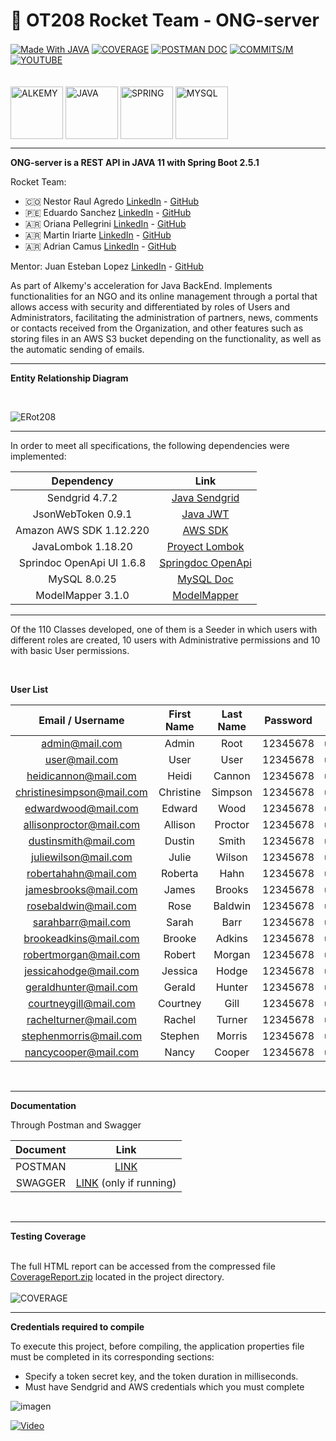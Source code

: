 # 🚀 OT208 Rocket Team - ONG-server 
<div style="display: inline_block">
  <a href="https://github.com/topics/java" target="_blank"><img align="center" alt="Made With JAVA"  src="https://img.shields.io/badge/Made%20With-Java-blue"></a>
  <a href="#coverage"><img align="center" alt="COVERAGE"  src="https://s3.amazonaws.com/assets.coveralls.io/badges/coveralls_100.svg"></a>
  <a href="https://documenter.getpostman.com/view/21639215/UzBsHj42" target="_blank"><img align="center" alt="POSTMAN DOC"  src="https://img.shields.io/badge/Postman-ApiDoc-orange"></a>
  <a href="https://github.com/alkemyTech/OT208-server/graphs/contributors" target="_blank"><img align="center" alt="COMMITS/M"  src="https://img.shields.io/github/commit-activity/m/alkemyTech/OT208-server"></a>
  <a href="https://youtu.be/ZeZzy2XrEO0" target="_blank"><img align="center" alt="YOUTUBE" src="https://img.shields.io/youtube/views/ZeZzy2XrEO0?label=View%20Video&style=social"></a>
</div>
<div style="display: inline_block"><br><br>
  <a href="https://github.com/alkemyTech" target="_blank"><img align="center" alt="ALKEMY" height="84" width="84" src="https://user-images.githubusercontent.com/85143329/175833035-20a3a828-2bb5-4919-88b9-d90efdd36074.png"></a>
  <a href="https://github.com/topics/java" target="_blank"><img align="center" alt="JAVA" height="84" width="84" src="https://cdn.jsdelivr.net/gh/devicons/devicon/icons/java/java-original.svg"></a>
  <a href="https://github.com/topics/spring-boot" target="_blank"><img align="center" alt="SPRING" height="84" width="84" src="https://cdn.jsdelivr.net/gh/devicons/devicon/icons/spring/spring-original.svg"></a>
  <a href="https://github.com/topics/mysql" target="_blank"><img align="center" alt="MYSQL" height="84" width="84" src="https://cdn.jsdelivr.net/gh/devicons/devicon/icons/mysql/mysql-original.svg"></a>
    
</div>


----

**ONG-server is a REST API in JAVA 11 with Spring Boot 2.5.1**

Rocket Team:
* :colombia: Nestor Raul Agredo  [LinkedIn](https://www.linkedin.com/in/nestor-raul-agredo-llanten/ ) - [GitHub](https://github.com/nestoragredollanten)
* :peru: Eduardo Sanchez [LinkedIn](https://www.linkedin.com/in/eduardo-sanchez-038086232/ ) - [GitHub](https://github.com/EdwardDavys)
* :argentina: Oriana Pellegrini [LinkedIn](https://www.linkedin.com/in/oriana-pellegrini/ ) - [GitHub](https://github.com/Oriana10)
* :argentina: Martin Iriarte [LinkedIn](https://www.linkedin.com/in/martin-iriarte/ ) - [GitHub](https://github.com/MartinIriarte89)
* :argentina: Adrian Camus [LinkedIn](https://www.linkedin.com/in/acamus79/ ) - [GitHub](https://github.com/acamus79)

Mentor: Juan Esteban Lopez [LinkedIn](https://www.linkedin.com/in/juan-esteban-lopez-8bb677b/ ) - [GitHub](https://github.com/juan1977lopez)

As part of Alkemy's acceleration for Java BackEnd. Implements functionalities for an NGO and its online management through a portal that allows access with security and differentiated by roles of Users and Administrators, facilitating the administration of partners, news, comments or contacts received from the Organization, and other features such as storing files in an AWS S3 bucket depending on the functionality, as well as the automatic sending of emails.


-----

**Entity Relationship Diagram**

<br>

![ERot208](https://user-images.githubusercontent.com/85143329/175832651-337fb842-e15b-4476-b2b4-1cfa9957d663.png)

-----

In order to meet all specifications, the following dependencies were implemented:


|       Dependency        |      Link   |
|:-----------------------:|:-----------:|
|Sendgrid 4.7.2           |<a href="https://github.com/sendgrid/sendgrid-java" target="_blank">Java Sendgrid</a>|
|JsonWebToken 0.9.1       |<a href="https://github.com/auth0/java-jwt" target="_blank">Java JWT</a>|
|Amazon AWS SDK 1.12.220  |<a href="https://github.com/aws/aws-sdk-java" target="_blank">AWS SDK</a>|
|JavaLombok 1.18.20       |<a href="https://github.com/projectlombok/lombok" target="_blank">Proyect Lombok</a>|
|Sprindoc OpenApi UI 1.6.8|<a href="https://github.com/springdoc/springdoc-openapi" target="_blank">Springdoc OpenApi</a>|
|MySQL 8.0.25             |<a href="https://dev.mysql.com/doc/" target="_blank">MySQL Doc</a>|
|ModelMapper 3.1.0        |<a href="https://github.com/modelmapper/modelmapper" target="_blank">ModelMapper</a>|


-----

Of the 110 Classes developed, one of them is a Seeder in which users with different roles are created, 10 users with Administrative permissions and 10 with basic User permissions. 

<br>

**User List**

|   Email / Username   | First Name |	Last Name |	Password |	Photo |	Role  |
|:--------------------:|:----------:|:---------:|:--------:|:------:|:-----:|
|admin@mail.com        | Admin      | Root      | 12345678 |user.png|ADMIN  |
|user@mail.com         | User       | User      | 12345678 |user.png|USER   |
|heidicannon@mail.com  | Heidi      | Cannon    | 12345678 |user.png|ADMIN  |
|christinesimpson@mail.com|Christine|Simpson    | 12345678 |user.png|USER   |
|edwardwood@mail.com   | Edward     | Wood      | 12345678 |user.png|ADMIN  |
|allisonproctor@mail.com| Allison   | Proctor   | 12345678 |user.png|USER   |
|dustinsmith@mail.com  | Dustin     | Smith     | 12345678 |user.png|ADMIN  |
|juliewilson@mail.com  | Julie      | Wilson    | 12345678 |user.png|USER   |
|robertahahn@mail.com  | Roberta    | Hahn      | 12345678 |user.png|ADMIN  |
|jamesbrooks@mail.com  | James      | Brooks    | 12345678 |user.png|USER   |
|rosebaldwin@mail.com  | Rose       | Baldwin   | 12345678 |user.png|ADMIN  |
| sarahbarr@mail.com   | Sarah      | Barr      | 12345678 |user.png|USER   |
|brookeadkins@mail.com | Brooke     | Adkins    | 12345678 |user.png|ADMIN  |
|robertmorgan@mail.com | Robert     | Morgan    | 12345678 |user.png|USER   |
|jessicahodge@mail.com | Jessica    | Hodge     | 12345678 |user.png|ADMIN  |
|geraldhunter@mail.com | Gerald     | Hunter    | 12345678 |user.png|USER   |
|courtneygill@mail.com | Courtney   | Gill      | 12345678 |user.png|ADMIN  |
|rachelturner@mail.com | Rachel     | Turner    | 12345678 |user.png|USER   |
|stephenmorris@mail.com| Stephen    | Morris    | 12345678 |user.png|ADMIN  |
|nancycooper@mail.com  | Nancy      | Cooper    | 12345678 |user.png|USER   |

<br>

-----

**Documentation**

Through Postman and Swagger

|       Document        |      Link   |
|:-----------------------:|:-----------:|
| POSTMAN |<a href="https://documenter.getpostman.com/view/21639215/UzBsHj42" target="_blank">LINK</a>|
| SWAGGER |<a href="http://localhost:8080/api/swagger-ui/index.html" target="_blank">LINK</a> (only if running)|

<br>

-----

**Testing Coverage**

<div id="coverage">
  <br>
  <div>The full HTML report can be accessed from the compressed file <a href="https://github.com/alkemyTech/OT208-server/raw/main/CoverageReport.zip" target="_blank">CoverageReport.zip</a> located in the project directory.</div>
  <br>
  
  <img align="center" alt="COVERAGE" src="https://user-images.githubusercontent.com/85143329/176202236-2d970474-17e3-40d7-82e4-03743f36e5fc.png">
</div>

-----

**Credentials required to compile**

To execute this project, before compiling, the application properties file must be completed in its corresponding sections:

* Specify a token secret key, and the token duration in milliseconds.
* Must have Sendgrid and AWS credentials which you must complete 

![imagen](https://user-images.githubusercontent.com/85143329/176469696-50668039-eba5-4d23-8a75-20d01b6e1f69.png)

[![Video](https://img.youtube.com/vi/ZeZzy2XrEO0/0.jpg)](https://www.youtube.com/watch?v=ZeZzy2XrEO0)



